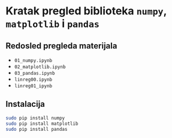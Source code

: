 # Kratak pregled biblioteka `numpy`, `matplotlib` i `pandas`

## Redosled pregleda materijala
- `01_numpy.ipynb`
- `02_matplotlib.ipynb`
- `03_pandas.ipynb`
- `linreg00.ipynb`
- `linreg01_ipynb`

## Instalacija
```bash
sudo pip install numpy
sudo pip install matplotlib
sudo pip install pandas
```
